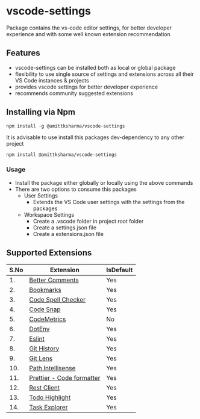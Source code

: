 # vscode-settings

Package contains the vs-code editor settings, for better developer experience and with some well known extension recommendation

## Features

- vscode-settings can be installed both as local or global package
- flexibility to use single source of settings and extensions across all their VS Code instances & projects
- provides vscode settings for better developer experience
- recommends community suggested extensions

## Installing via Npm

```Globally
npm install -g @amittksharma/vscode-settings
```

It is advisable to use install this packages dev-dependency to any other project

```Locally
npm install @amittksharma/vscode-settings
```

### Usage

- Install the package either globally or locally using the above commands
- There are two options to consume this packages
  - User Settings
    - Extends the VS Code user settings with the settings from the packages
  - Workspace Settings
    - Create a .vscode folder in project root folder
    - Create a settings.json file
    - Create a extensions.json file

## Supported Extensions

| S.No | Extension                                                                                                       | IsDefault |
| ---- | --------------------------------------------------------------------------------------------------------------- | --------- |
| 1.   | [Better Comments](https://marketplace.visualstudio.com/items?itemName=aaron-bond.better-comments)               | Yes       |
| 2.   | [Bookmarks](https://marketplace.visualstudio.com/items?itemName=alefragnani.Bookmarks)                          | Yes       |
| 3.   | [Code Spell Checker](https://marketplace.visualstudio.com/items?itemName=streetsidesoftware.code-spell-checker) | Yes       |
| 4.   | [Code Snap](https://marketplace.visualstudio.com/items?itemName=adpyke.codesnap)                                | Yes       |
| 5.   | [CodeMetrics](https://marketplace.visualstudio.com/items?itemName=kisstkondoros.vscode-codemetrics)             | No        |
| 6.   | [DotEnv](https://marketplace.visualstudio.com/items?itemName=mikestead.dotenv)                                  | Yes       |
| 7.   | [Eslint](https://marketplace.visualstudio.com/items?itemName=dbaeumer.vscode-eslint)                            | Yes       |
| 8.   | [Git History](https://marketplace.visualstudio.com/items?itemName=donjayamanne.githistory)                      | Yes       |
| 9.   | [Git Lens](https://marketplace.visualstudio.com/items?itemName=eamodio.gitlens)                                 | Yes       |
| 10.  | [Path Intellisense](https://marketplace.visualstudio.com/items?itemName=christian-kohler.path-intellisense)     | Yes       |
| 11.  | [Prettier - Code formatter](https://marketplace.visualstudio.com/items?itemName=esbenp.prettier-vscode)         | Yes       |
| 12.  | [Rest Client](https://marketplace.visualstudio.com/items?itemName=humao.rest-client)                            | Yes       |
| 13.  | [Todo Highlight](https://marketplace.visualstudio.com/items?itemName=wayou.vscode-todo-highlight)               | Yes       |
| 14.  | [Task Explorer](https://marketplace.visualstudio.com/items?itemName=spmeesseman.vscode-taskexplorer)            | Yes       |

```

```
